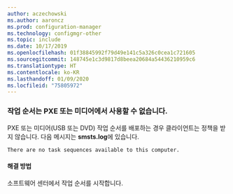```yaml
---
author: aczechowski
ms.author: aaroncz
ms.prod: configuration-manager
ms.technology: configmgr-other
ms.topic: include
ms.date: 10/17/2019
ms.openlocfilehash: 01f38845992f79d49e141c5a326c0cea1c721605
ms.sourcegitcommit: 148745e1c3d9817d8beea20684a54436210959c6
ms.translationtype: HT
ms.contentlocale: ko-KR
ms.lasthandoff: 01/09/2020
ms.locfileid: "75805972"
---
```

### <a name="ki_osd"></a> 작업 순서는 PXE 또는 미디어에서 사용할 수 없습니다.

<!--5578298-->
PXE 또는 미디어(USB 또는 DVD) 작업 순서를 배포하는 경우 클라이언트는 정책을 받지 않습니다. 다음 메시지는 **smsts.log**에 있습니다.

`There are no task sequences available to this computer.`

#### <a name="workaround"></a>해결 방법

소프트웨어 센터에서 작업 순서를 시작합니다.
